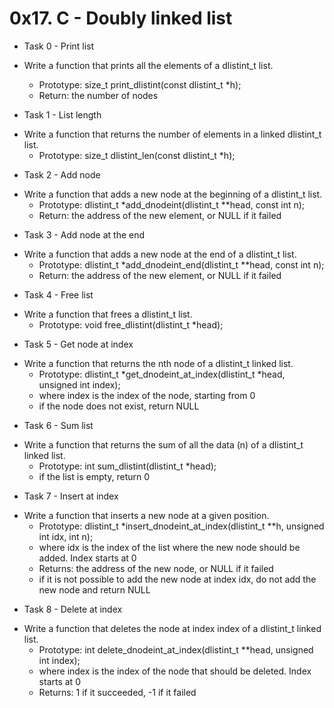 # 0x17. C - Doubly linked list

- Task 0 - Print list
* Write a function that prints all the elements of a dlistint_t list.

	- Prototype: size_t print_dlistint(const dlistint_t *h);
	- Return: the number of nodes

- Task 1 - List length
* Write a function that returns the number of elements in a linked dlistint_t list.
	- Prototype: size_t dlistint_len(const dlistint_t *h);

- Task 2 - Add node
* Write a function that adds a new node at the beginning of a dlistint_t list.
	- Prototype: dlistint_t *add_dnodeint(dlistint_t **head, const int n);
	- Return: the address of the new element, or NULL if it failed

- Task 3 - Add node at the end
* Write a function that adds a new node at the end of a dlistint_t list.
	- Prototype: dlistint_t *add_dnodeint_end(dlistint_t **head, const int n);
	- Return: the address of the new element, or NULL if it failed

- Task 4 - Free list
* Write a function that frees a dlistint_t list.
	- Prototype: void free_dlistint(dlistint_t *head);

- Task 5 - Get node at index
* Write a function that returns the nth node of a dlistint_t linked list.
	- Prototype: dlistint_t *get_dnodeint_at_index(dlistint_t *head, unsigned int index);
	- where index is the index of the node, starting from 0
	- if the node does not exist, return NULL

- Task 6 - Sum list 
* Write a function that returns the sum of all the data (n) of a dlistint_t linked list.
	- Prototype: int sum_dlistint(dlistint_t *head);
	- if the list is empty, return 0

- Task 7 - Insert at index
* Write a function that inserts a new node at a given position.
	- Prototype: dlistint_t *insert_dnodeint_at_index(dlistint_t **h, unsigned int idx, int n);
	- where idx is the index of the list where the new node should be added. Index starts at 0
	- Returns: the address of the new node, or NULL if it failed
	- if it is not possible to add the new node at index idx, do not add the new node and return NULL

- Task 8 - Delete at index
* Write a function that deletes the node at index index of a dlistint_t linked list.
	- Prototype: int delete_dnodeint_at_index(dlistint_t **head, unsigned int index);
	- where index is the index of the node that should be deleted. Index starts at 0
	- Returns: 1 if it succeeded, -1 if it failed
